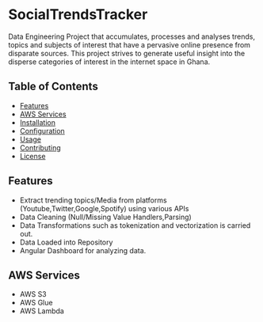 # SocialTrendsTracker
Data Engineering Project that accumulates, processes and analyses trends, topics and subjects of interest that have a pervasive online presence from disparate sources. This project strives to generate useful insight into the disperse categories of interest in the internet space in Ghana.

## Table of Contents
- [Features](#features)
- [AWS Services](#aws-services)
- [Installation](#installation)
- [Configuration](#configuration)
- [Usage](#usage)
- [Contributing](#contributing)
- [License](#license)

## Features

- Extract trending topics/Media from platforms (Youtube,Twitter,Google,Spotify) using various APIs
- Data Cleaning (Null/Missing Value Handlers,Parsing)
- Data Transformations such as tokenization and vectorization is carried out.
- Data Loaded into Repository
- Angular Dashboard for analyzing data.

## AWS Services
- AWS S3
- AWS Glue
- AWS Lambda
